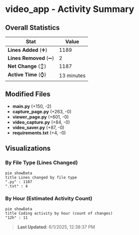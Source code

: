 # video_app - Activity Summary 

## Overall Statistics

| Stat                   | Value                                                             |
| ---------------------- | ----------------------------------------------------------------- |
| **Lines Added** (➕)   | 1189                                          |
| **Lines Removed** (➖) | 2                                        |
| **Net Change** (↕)    | 1187                |
| **Active Time** (⌚)   | 13 minutes |


## Modified Files
- **main.py** (+150, -2)
- **capture_page.py** (+263, -0)
- **viewer_page.py** (+601, -0)
- **video_capture.py** (+84, -0)
- **video_saver.py** (+87, -0)
- **requirements.txt** (+4, -0)

## Visualizations

### By File Type (Lines Changed)

```mermaid
pie showData
title Lines changed by file type
".py" : 1187
".txt" : 4
```

### By Hour (Estimated Activity Count)

```mermaid
pie showData
title Coding activity by hour (count of changes)
"12h" : 11
```


> **Last Updated:** 6/1/2025, 12:38:37 PM
